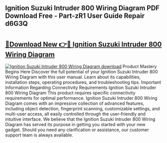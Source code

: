 ## Ignition Suzuki Intruder 800 Wiring Diagram PDF Download Free - Part-zR1 User Guide Repair d6G3Q

# <h2><a href="http://dfjo8qz.blite.top/?on=Ignition+Suzuki+Intruder+800+Wiring+Diagram">🔗Download New 👉🔴 Ignition Suzuki Intruder 800 Wiring Diagram</a></h2>

[![Ignition Suzuki Intruder 800 Wiring Diagram download](https://i.imgur.com/lujVjoI.png)](http://dfjo8qz.blite.top/?on=Ignition+Suzuki+Intruder+800+Wiring+Diagram)
Product Mastery Begins Here Discover the full potential of your Ignition Suzuki Intruder 800 Wiring Diagram with this user manual. Learn about its capabilities, installation steps, operating procedures, and troubleshooting tips. Important Information Regarding Connectivity Requirements Ignition Suzuki Intruder 800 Wiring Diagram This product requires specific connectivity requirements for optimal performance. Ignition Suzuki Intruder 800 Wiring Diagram comes with an impressive collection of advanced features, including object detection, fingerprint scanning, customizable settings, and multi-user access, all easily controlled through the user-friendly and intuitive interface. We believe that the Ignition Suzuki Intruder 800 Wiring Diagram has served its purpose in getting you started with your new gadget. Should you need any clarification or assistance, our customer support team is always available.

